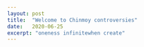 ```yaml
---
layout: post
title:  "Welcome to Chinmoy controversies"
date:   2020-06-25
excerpt: "oneness infinitewhen create"
---
```

